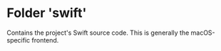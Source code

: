 # Folder 'swift'
Contains the project's Swift source code. This is generally the macOS-specific frontend.